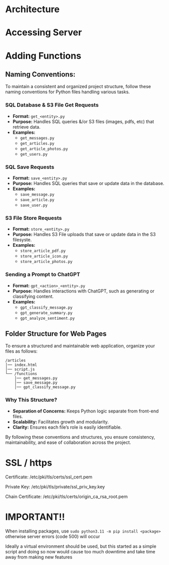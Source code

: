 # Architecture




# Accessing Server




# Adding Functions

## Naming Conventions:
To maintain a consistent and organized project structure, follow these naming conventions for Python files handling various tasks.

### SQL Database & S3 File Get Requests
- **Format:** `get_<entity>.py`
- **Purpose:** Handles SQL queries &/or S3 files (images, pdfs, etc) that retrieve data.
- **Examples:**
  - `get_messages.py`
  - `get_articles.py`
  - `get_article_photos.py`
  - `get_users.py`

### SQL Save Requests
- **Format:** `save_<entity>.py`
- **Purpose:** Handles SQL queries that save or update data in the database.
- **Examples:**
  - `save_message.py`
  - `save_article.py`
  - `save_user.py`

### S3 File Store Requests
- **Format:** `store_<entity>.py`
- **Purpose:** Handles S3 File uploads that save or update data in the S3 filesyste.
- **Examples:**
  - `store_article_pdf.py`
  - `store_article_icon.py`
  - `store_article_photos.py`

### Sending a Prompt to ChatGPT
- **Format:** `gpt_<action>_<entity>.py`
- **Purpose:** Handles interactions with ChatGPT, such as generating or classifying content.
- **Examples:**
  - `gpt_classify_message.py`
  - `gpt_generate_summary.py`
  - `gpt_analyze_sentiment.py`

## Folder Structure for Web Pages
To ensure a structured and maintainable web application, organize your files as follows:

```
/articles
│── index.html
│── script.js
└── /functions
    │── get_messages.py
    │── save_message.py
    │── gpt_classify_message.py
```

### Why This Structure?
- **Separation of Concerns:** Keeps Python logic separate from front-end files.
- **Scalability:** Facilitates growth and modularity.
- **Clarity:** Ensures each file’s role is easily identifiable.

By following these conventions and structures, you ensure consistency, maintainability, and ease of collaboration across the project.










# SSL / https
Certificate: /etc/pki/tls/certs/ssl_cert.pem

Private Key: /etc/pki/tls/private/ssl_priv_key.key

Chain Certificate: /etc/pki/tls/certs/origin_ca_rsa_root.pem



# IMPORTANT!!
When installing packages, use `sudo python3.11 -m pip install <package>` otherwise server errors (code 500) will occur

Ideally a virtual environment should be used, but this started as a simple script and doing so now would cause too much downtime
and take time away from making new features